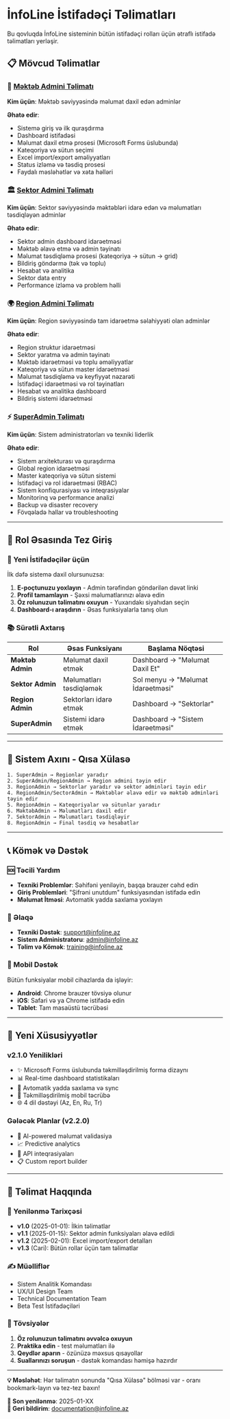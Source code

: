 # İnfoLine İstifadəçi Təlimatları

Bu qovluqda İnfoLine sisteminin bütün istifadəçi rolları üçün ətraflı istifadə təlimatları yerləşir.

## 📋 Mövcud Təlimatlar

### 🏫 [Məktəb Admini Təlimatı](./school-admin-guide.md)
**Kim üçün**: Məktəb səviyyəsində məlumat daxil edən adminlər

**Əhatə edir**:
- Sistemə giriş və ilk quraşdırma
- Dashboard istifadəsi
- Məlumat daxil etmə prosesi (Microsoft Forms üslubunda)
- Kateqoriya və sütun seçimi
- Excel import/export əməliyyatları
- Status izləmə və təsdiq prosesi
- Faydalı məsləhətlər və xəta həlləri

### 🏛️ [Sektor Admini Təlimatı](./sector-admin-guide.md)  
**Kim üçün**: Sektor səviyyəsində məktəbləri idarə edən və məlumatları təsdiqləyən adminlər

**Əhatə edir**:
- Sektor admin dashboard idarəetməsi
- Məktəb əlavə etmə və admin təyinatı
- Məlumat təsdiqləmə prosesi (kateqoriya → sütun → grid)
- Bildiriş göndərmə (tək və toplu)
- Hesabat və analitika
- Sektor data entry
- Performance izləmə və problem həlli

### 🌍 [Region Admini Təlimatı](./region-admin-guide.md)
**Kim üçün**: Region səviyyəsində tam idarəetmə səlahiyyəti olan adminlər

**Əhatə edir**:
- Region struktur idarəetməsi
- Sektor yaratma və admin təyinatı
- Məktəb idarəetməsi və toplu əməliyyatlar
- Kateqoriya və sütun master idarəetməsi
- Məlumat təsdiqləmə və keyfiyyət nəzarəti
- İstifadəçi idarəetməsi və rol təyinatları
- Hesabat və analitika dashboard
- Bildiriş sistemi idarəetməsi

### ⚡ [SuperAdmin Təlimatı](./superadmin-guide.md)
**Kim üçün**: Sistem administratorları və texniki liderlik

**Əhatə edir**:
- Sistem arxitekturası və quraşdırma
- Global region idarəetməsi
- Master kateqoriya və sütun sistemi
- İstifadəçi və rol idarəetməsi (RBAC)
- Sistem konfiqurasiyası və inteqrasiyalar
- Monitorinq və performance analizi
- Backup və disaster recovery
- Fövqəladə hallar və troubleshooting

---

## 🎯 Rol Əsasında Tez Giriş

### 🔰 Yeni İstifadəçilər üçün
İlk dəfə sistemə daxil olursunuzsa:

1. **E-poçtunuzu yoxlayın** - Admin tərəfindən göndərilən dəvət linki
2. **Profil tamamlayın** - Şəxsi məlumatlarınızı əlavə edin  
3. **Öz rolunuzun təlimatını oxuyun** - Yuxarıdakı siyahıdan seçin
4. **Dashboard-ı araşdırın** - Əsas funksiyalarla tanış olun

### 📚 Sürətli Axtarış

| Rol | Əsas Funksiyanı | Başlama Nöqtəsi |
|-----|----------------|------------------|
| **Məktəb Admin** | Məlumat daxil etmək | Dashboard → "Məlumat Daxil Et" |
| **Sektor Admin** | Məlumatları təsdiqləmək | Sol menyu → "Məlumat İdarəetməsi" |
| **Region Admin** | Sektorları idarə etmək | Dashboard → "Sektorlar" |
| **SuperAdmin** | Sistemi idarə etmək | Dashboard → "Sistem İdarəetməsi" |

---

## 🔄 Sistem Axını - Qısa Xülasə

```
1. SuperAdmin → Regionlar yaradır
2. SuperAdmin/RegionAdmin → Region admini təyin edir
3. RegionAdmin → Sektorlar yaradır və sektor adminləri təyin edir
4. RegionAdmin/SectorAdmin → Məktəblər əlavə edir və məktəb adminləri təyin edir
5. RegionAdmin → Kateqoriyalar və sütunlar yaradır
6. MəktəbAdmin → Məlumatları daxil edir
7. SektorAdmin → Məlumatları təsdiqləyir
8. RegionAdmin → Final təsdiq və hesabatlar
```

---

## 📞 Kömək və Dəstək

### 🆘 Təcili Yardım
- **Texniki Problemlər**: Səhifəni yeniləyin, başqa brauzer cəhd edin
- **Giriş Problemləri**: "Şifrəni unutdum" funksiyasından istifadə edin
- **Məlumat İtməsi**: Avtomatik yadda saxlama yoxlayın

### 📧 Əlaqə
- **Texniki Dəstək**: support@infoline.az
- **Sistem Administratoru**: admin@infoline.az
- **Təlim və Kömək**: training@infoline.az

### 📱 Mobil Dəstək
Bütün funksiyalar mobil cihazlarda da işləyir:
- **Android**: Chrome brauzer tövsiyə olunur
- **iOS**: Safari və ya Chrome istifadə edin
- **Tablet**: Tam masaüstü təcrübəsi

---

## 🚀 Yeni Xüsusiyyətlər

### v2.1.0 Yenilikləri
- ✨ Microsoft Forms üslubunda təkmilləşdirilmiş forma dizaynı
- 📊 Real-time dashboard statistikaları
- 🔄 Avtomatik yadda saxlama və sync
- 📱 Təkmilləşdirilmiş mobil təcrübə
- 🌐 4 dil dəstəyi (Az, En, Ru, Tr)

### Gələcək Planlar (v2.2.0)
- 🤖 AI-powered məlumat validasiya
- 📈 Predictive analytics
- 🔗 API inteqrasiyaları
- 📋 Custom report builder

---

## 📝 Təlimat Haqqında

### 📅 Yenilənmə Tarixçəsi
- **v1.0** (2025-01-01): İlkin təlimatlar
- **v1.1** (2025-01-15): Sektor admin funksiyaları əlavə edildi
- **v1.2** (2025-02-01): Excel import/export detalları
- **v1.3** (Cari): Bütün rollar üçün tam təlimatlar

### ✍️ Müəlliflər
- Sistem Analitik Komandası
- UX/UI Design Team
- Technical Documentation Team
- Beta Test İstifadəçiləri

### 📖 Tövsiyələr
1. **Öz rolunuzun təlimatını əvvəlcə oxuyun**
2. **Praktika edin** - test məlumatları ilə
3. **Qeydlər aparın** - özünüzə məxsus qısayollar
4. **Suallarınızı soruşun** - dəstək komandası həmişə hazırdır

---

**💡 Məsləhət**: Hər təlimatın sonunda "Qısa Xülasə" bölməsi var - oranı bookmark-layın və tez-tez baxın!

**🔄 Son yenilənmə**: 2025-01-XX  
**📧 Geri bildirim**: documentation@infoline.az